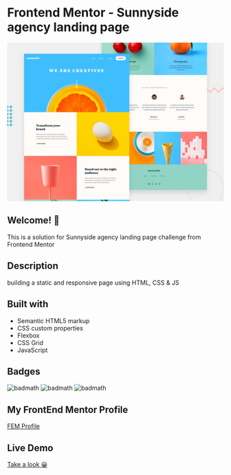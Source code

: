 # Frontend Mentor - Sunnyside agency landing page

![Design preview for the Sunnyside agency landing page coding challenge](./design/desktop-preview.jpg)

## Welcome! 👋

This is a solution for Sunnyside agency landing page challenge from Frontend Mentor

## Description

building a static and responsive page using HTML, CSS & JS

## Built with

- Semantic HTML5 markup
- CSS custom properties
- Flexbox
- CSS Grid
- JavaScript

## Badges

![badmath](https://img.shields.io/badge/HTML5-E34F26?style=for-the-badge&logo=html5&logoColor=white)
![badmath](https://img.shields.io/badge/CSS3-1572B6?style=for-the-badge&logo=css3&logoColor=white)
![badmath](https://img.shields.io/badge/JavaScript-323330?style=for-the-badge&logo=javascript&logoColor=F7DF1E)

## My FrontEnd Mentor Profile

[FEM Profile](https://www.frontendmentor.io/profile/AbdulrhmanSoliman/)

## Live Demo

[Take a look 😀](https://abdulrhmansoliman.github.io/sunnyside/)